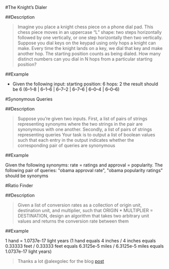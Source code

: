 #The Knight’s Dialer

##Description

> Imagine you place a knight chess piece on a phone dial pad. This chess piece moves in an uppercase “L” shape: two steps horizontally followed by one vertically, or one step horizontally then two vertically.
> Suppose you dial keys on the keypad using only hops a knight can make. Every time the knight lands on a key, we dial that key and make another hop. The starting position counts as being dialed.
> How many distinct numbers can you dial in N hops from a particular starting position?

##Example

* Given the following input: starting position: 6 hops: 2 the result should be 6
(6–1–8 | 6–1–6 | 6–7–2 | 6–7–6 | 6–0–4 | 6–0–6)

#Synonymous Queries

##Description

> Suppose you’re given two inputs. First, a list of pairs of strings representing synonyms where the two strings in the pair are synonymous with one another. Secondly, a list of pairs of strings representing queries
> Your task is to output a list of boolean values such that each entry in the output indicates whether the corresponding pair of queries are synonymous

##Example

Given the following synonyms: rate = ratings and approval = popularity. The following pair of queries: "obama approval rate", "obama popularity ratings" should be synonyms 

#Ratio Finder

##Description

>Given a list of conversion rates as a collection of origin unit, destination unit, and multiplier, such that
>ORIGIN * MULTIPLIER = DESTINATION, design an algorithm that takes two arbitrary unit values and returns the conversion rate between them

##Example

1 hand = 1.0737e-17 light years (1 hand equals 4 inches / 4 inches equals 0.33333 feet / 0.33333 feet equals 6.3125e-5 miles / 6.3125e-5 miles equals 1.0737e-17 light years)

>Thanks a lot @alexgolec for the blog [post](https://medium.com/@alexgolec/introducing-google-interview-questions-deconstructed-a012e41ea631)


